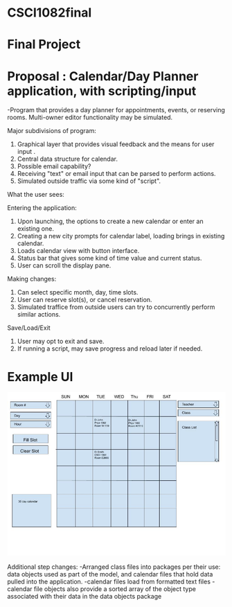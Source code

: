 # CSCI1082final

# Final Project
 

# Proposal : Calendar/Day Planner application, with scripting/input

-Program that provides a day planner for appointments, events, or reserving rooms.  Multi-owner editor functionality may be simulated.

  Major subdivisions of program:
  1) Graphical layer that provides visual feedback and the means for user input .
  2) Central data structure for calendar.
  3) Possible email capability?
  4) Receiving "text" or email input that can be parsed to perform actions.
  4) Simulated outside traffic via some kind of "script".

What the user sees:

Entering the application:
  1) Upon launching, the options to create a new calendar or enter an existing one.
  2) Creating a new city prompts for calendar label, loading brings in existing calendar.
  3) Loads calendar view with button interface.
  4) Status bar that gives some kind of time value and current status.
  5) User can scroll the display pane.

Making changes:
  1) Can select specific month, day, time slots.
  2) User can reserve slot(s), or cancel reservation.
  3) Simulated traffice from outside users can try to concurrently perform similar actions.

Save/Load/Exit
  1) User may opt to exit and save.
  2) If running a script, may save progress and reload later if needed.
  
  # Example UI
  ![](https://github.com/patrick-a-miller/CSCI1082final/blob/master/UImkI.jpg)

Additional step changes:
-Arranged class files into packages per their use: data objects used as part of the model, and calendar files that hold data pulled into the application.
-calendar files load from formatted text files
-calendar file objects also provide a sorted array of the object type associated with their data in the data objects package
